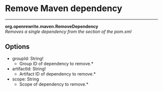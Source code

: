 # Remove Maven dependency

---
**org.openrewrite.maven.RemoveDependency**  
*Removes a single dependency from the <dependencies> section of the pom.xml*
## Options
- groupId: String!
	- Group ID of dependency to remove.*
- artifactId: String!
	- Artifact ID of dependency to remove.*
- scope: String
	- Scope of dependency to remove.*
